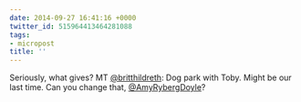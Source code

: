 ```yaml
---
date: 2014-09-27 16:41:16 +0000
twitter_id: 515964413464281088
tags:
- micropost
title: ''
---
```


Seriously, what gives? MT [@britthildreth](https://twitter.com/britthildreth): Dog park with Toby. Might be our last time. Can you change that, [@AmyRybergDoyle](https://twitter.com/AmyRybergDoyle)?
